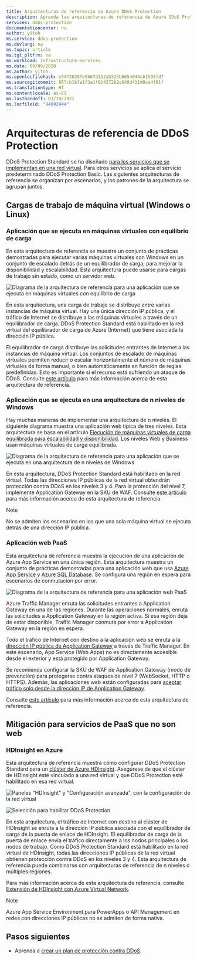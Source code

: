 ```yaml
---
title: Arquitecturas de referencia de Azure DDoS Protection
description: Aprenda las arquitecturas de referencia de Azure DDoS Protection.
services: ddos-protection
documentationcenter: na
author: yitoh
ms.service: ddos-protection
ms.devlang: na
ms.topic: article
ms.tgt_pltfrm: na
ms.workload: infrastructure-services
ms.date: 09/08/2020
ms.author: yitoh
ms.openlocfilehash: e5472620fe9b07d152a5325b0654044cb1505fd7
ms.sourcegitcommit: 867cb1b7a1f3a1f0b427282c648d411d0ca4f81f
ms.translationtype: HT
ms.contentlocale: es-ES
ms.lasthandoff: 03/19/2021
ms.locfileid: "94992444"
---
```

# <a name="ddos-protection-reference-architectures"></a>Arquitecturas de referencia de DDoS Protection

DDoS Protection Standard se ha diseñado [para los servicios que se implementan en una red virtual](../virtual-network/virtual-network-for-azure-services.md). Para otros servicios se aplica el servicio predeterminado DDoS Protection Basic. Las siguientes arquitecturas de referencia se organizan por escenarios, y los patrones de la arquitectura se agrupan juntos.

## <a name="virtual-machine-windowslinux-workloads"></a>Cargas de trabajo de máquina virtual (Windows o Linux)

### <a name="application-running-on-load-balanced-vms"></a>Aplicación que se ejecuta en máquinas virtuales con equilibrio de carga

En esta arquitectura de referencia se muestra un conjunto de prácticas demostradas para ejecutar varias máquinas virtuales con Windows en un conjunto de escalado detrás de un equilibrador de carga, para mejorar la disponibilidad y escalabilidad. Esta arquitectura puede usarse para cargas de trabajo sin estado, como un servidor web.

![Diagrama de la arquitectura de referencia para una aplicación que se ejecuta en máquinas virtuales con equilibrio de carga](./media/ddos-best-practices/image-9.png)

En esta arquitectura, una carga de trabajo se distribuye entre varias instancias de máquina virtual. Hay una única dirección IP pública, y el tráfico de Internet se distribuye a las máquinas virtuales a través de un equilibrador de carga. DDoS Protection Standard está habilitado en la red virtual del equilibrador de carga de Azure (Internet) que tiene asociada la dirección IP pública.

El equilibrador de carga distribuye las solicitudes entrantes de Internet a las instancias de máquina virtual. Los conjuntos de escalado de máquinas virtuales permiten reducir o escalar horizontalmente el número de máquinas virtuales de forma manual, o bien automáticamente en función de reglas predefinidas. Esto es importante si el recurso está sufriendo un ataque de DDoS. Consulte [este artículo](/azure/architecture/reference-architectures/virtual-machines-windows/multi-vm) para más información acerca de esta arquitectura de referencia.

### <a name="application-running-on-windows-n-tier"></a>Aplicación que se ejecuta en una arquitectura de n niveles de Windows

Hay muchas maneras de implementar una arquitectura de n niveles. El siguiente diagrama muestra una aplicación web típica de tres niveles. Esta arquitectura se basa en el artículo [Ejecución de máquinas virtuales de carga equilibrada para escalabilidad y disponibilidad](/azure/architecture/reference-architectures/virtual-machines-windows/multi-vm). Los niveles Web y Business usan máquinas virtuales de carga equilibrada.

![Diagrama de la arquitectura de referencia para una aplicación que se ejecuta en una arquitectura de n niveles de Windows](./media/ddos-best-practices/image-10.png)

En esta arquitectura, DDoS Protection Standard está habilitado en la red virtual. Todas las direcciones IP públicas de la red virtual obtendrán protección contra DDoS en los niveles 3 y 4. Para la protección del nivel 7, implemente Application Gateway en la SKU de WAF. Consulte [este artículo](/azure/architecture/reference-architectures/virtual-machines-windows/n-tier) para más información acerca de esta arquitectura de referencia.

> [!NOTE]
> No se admiten los escenarios en los que una sola máquina virtual se ejecuta detrás de una dirección IP pública.

### <a name="paas-web-application"></a>Aplicación web PaaS

Esta arquitectura de referencia muestra la ejecución de una aplicación de Azure App Service en una única región. Esta arquitectura muestra un conjunto de prácticas demostradas para una aplicación web que usa [Azure App Service](https://azure.microsoft.com/documentation/services/app-service/) y [Azure SQL Database](https://azure.microsoft.com/documentation/services/sql-database/).
Se configura una región en espera para escenarios de conmutación por error.

![Diagrama de la arquitectura de referencia para una aplicación web PaaS](./media/ddos-best-practices/image-11.png)

Azure Traffic Manager enruta las solicitudes entrantes a Application Gateway en una de las regiones. Durante las operaciones normales, enruta las solicitudes a Application Gateway en la región activa. Si esa región deja de estar disponible, Traffic Manager conmuta por error a Application Gateway en la región en espera.

Todo el tráfico de Internet con destino a la aplicación web se enruta a la [dirección IP pública de Application Gateway](../application-gateway/application-gateway-web-app-overview.md) a través de Traffic Manager. En este escenario, App Service (Web Apps) no es directamente accesible desde el exterior y está protegido por Application Gateway. 

Se recomienda configurar la SKU de WAF de Application Gateway (modo de prevención) para protegerse contra ataques de nivel 7 (WebSocket, HTTP o HTTPS). Además, las aplicaciones web están configuradas para [aceptar tráfico solo desde la dirección IP de Application Gateway](https://azure.microsoft.com/blog/ip-and-domain-restrictions-for-windows-azure-web-sites/).

Consulte [este artículo](/azure/architecture/reference-architectures/app-service-web-app/multi-region) para más información acerca de esta arquitectura de referencia.

## <a name="mitigation-for-non-web-paas-services"></a>Mitigación para servicios de PaaS que no son web

### <a name="hdinsight-on-azure"></a>HDInsight en Azure

Esta arquitectura de referencia muestra cómo configurar DDoS Protection Standard para un [clúster de Azure HDInsight](../hdinsight/index.yml). Asegúrese de que el clúster de HDInsight esté vinculado a una red virtual y que DDoS Protection esté habilitado en esa red virtual.

![Paneles "HDInsight" y "Configuración avanzada", con la configuración de la red virtual](./media/ddos-best-practices/image-12.png)

![Selección para habilitar DDoS Protection](./media/ddos-best-practices/image-13.png)

En esta arquitectura, el tráfico de Internet con destino al clúster de HDInsight se enruta a la dirección IP pública asociada con el equilibrador de carga de la puerta de enlace de HDInsight. El equilibrador de carga de la puerta de enlace envía el tráfico directamente a los nodos principales o los nodos de trabajo. Como DDoS Protection Standard está habilitado en la red virtual de HDInsight, todas las direcciones IP públicas de la red virtual obtienen protección contra DDoS en los niveles 3 y 4. Esta arquitectura de referencia puede combinarse con arquitecturas de referencia de n niveles o múltiples regiones.

Para más información acerca de esta arquitectura de referencia, consulte [Extensión de HDInsight con Azure Virtual Network](../hdinsight/hdinsight-plan-virtual-network-deployment.md?toc=%2fazure%2fvirtual-network%2ftoc.json).


> [!NOTE]
> Azure App Service Environment para PowerApps o API Management en redes con direcciones IP públicas no se admiten de forma nativa.

## <a name="next-steps"></a>Pasos siguientes

- Aprenda a [crear un plan de protección contra DDoS](manage-ddos-protection.md).